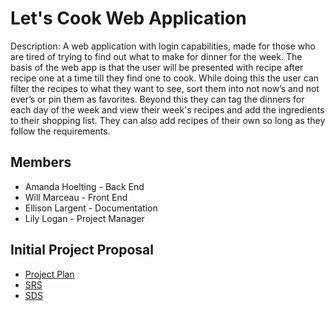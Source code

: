 # Let's Cook Web Application
Description: A web application with login capabilities, made for those who are tired of trying to find out what to make for dinner for the week. The basis of the web app is that the user will be presented with recipe after recipe one at a time till they find one to cook. While doing this the user can filter the recipes to what they want to see, sort them into not now’s and not ever’s or pin them as favorites. Beyond this they can tag the dinners for each day of the week and view their week's recipes and add the ingredients to their shopping list. They can also add recipes of their own so long as they follow the requirements.

## Members
* Amanda Hoelting - Back End
* Will Marceau - Front End
* Ellison Largent - Documentation 
* Lily Logan - Project Manager

## Initial Project Proposal
* [Project Plan](./Documentation/Project%20Plan.pdf)
* [SRS]()
* [SDS]()
